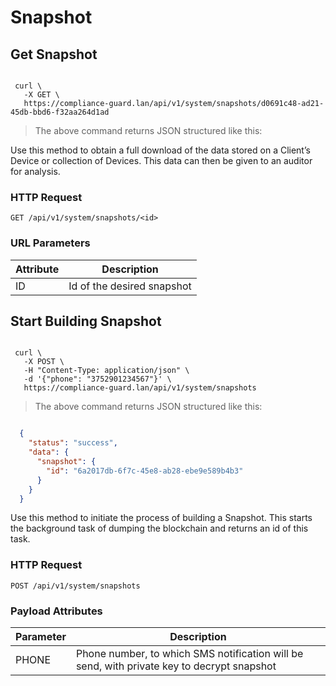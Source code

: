 # Snapshot



## Get Snapshot

```shell

 curl \
   -X GET \
   https://compliance-guard.lan/api/v1/system/snapshots/d0691c48-ad21-45db-bbd6-f32aa264d1ad
  ```

> The above command returns JSON structured like this:



Use this method to obtain a full download of the data stored on a Client’s Device or collection of Devices. This data can then be given to an auditor for analysis.

### HTTP Request

`GET /api/v1/system/snapshots/<id>`

### URL Parameters

| Attribute | Description |
|----------|-----------|
| ID   | Id of the desired snapshot      |





## Start Building Snapshot

```shell

 curl \
   -X POST \
   -H "Content-Type: application/json" \
   -d '{"phone": "3752901234567"}' \
   https://compliance-guard.lan/api/v1/system/snapshots

```

> The above command returns JSON structured like this:

```json

  {
    "status": "success",
    "data": {
      "snapshot": {
        "id": "6a2017db-6f7c-45e8-ab28-ebe9e589b4b3"
      }
    }
  }

```

Use this method to initiate the process of building a Snapshot. This starts the background task of dumping the blockchain and returns an id of this task.

### HTTP Request

`POST /api/v1/system/snapshots`

### Payload Attributes

| Parameter  | Description |
|----------|-----------|
| PHONE   | Phone number, to which SMS notification will be send, with private key to decrypt snapshot      |



